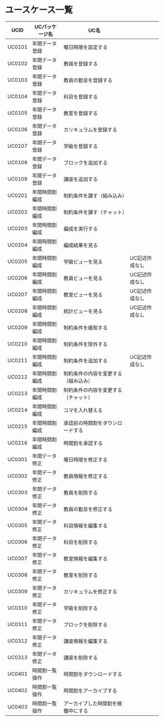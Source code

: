 # ユースケース一覧
<link rel="stylesheet" href="https://takayanag-i.github.io/working-in-progress/lib/filter.css">

| UCID   | UCパッケージ名 | UC名                                 |                |
| ------ | -------------- | ------------------------------------ | -------------- |
| UC0101 | 年間データ登録 | 曜日時限を設定する                   |                |
| UC0102 | 年間データ登録 | 教員を登録する                       |                |
| UC0103 | 年間データ登録 | 教員の勤怠を登録する                 |                |
| UC0104 | 年間データ登録 | 科目を登録する                       |                |
| UC0105 | 年間データ登録 | 教室を登録する                       |                |
| UC0106 | 年間データ登録 | カリキュラムを登録する               |                |
| UC0107 | 年間データ登録 | 学級を登録する                       |                |
| UC0108 | 年間データ登録 | ブロックを追加する                   |                |
| UC0109 | 年間データ登録 | 講座を追加する                       |                |
| UC0201 | 年間時間割編成 | 制約条件を課す（組み込み）           |                |
| UC0202 | 年間時間割編成 | 制約条件を課す（チャット）           |                |
| UC0203 | 年間時間割編成 | 編成を実行する                       |                |
| UC0204 | 年間時間割編成 | 編成結果を見る                       |                |
| UC0205 | 年間時間割編成 | 学級ビューを見る                     | UC記述作成なし |
| UC0206 | 年間時間割編成 | 教員ビューを見る                     | UC記述作成なし |
| UC0207 | 年間時間割編成 | 教室ビューを見る                     | UC記述作成なし |
| UC0208 | 年間時間割編成 | 統計ビューを見る                     | UC記述作成なし |
| UC0209 | 年間時間割編成 | 制約条件を緩和する                   |                |
| UC0210 | 年間時間割編成 | 制約条件を除外する                   |                |
| UC0211 | 年間時間割編成 | 制約条件を追加する                   | UC記述作成なし |
| UC0212 | 年間時間割編成 | 制約条件の内容を変更する（組み込み） |                |
| UC0213 | 年間時間割編成 | 制約条件の内容を変更する（チャット） |                |
| UC0214 | 年間時間割編成 | コマを入れ替える                     |                |
| UC0215 | 年間時間割編成 | 承認前の時間割をダウンロードする     |                |
| UC0216 | 年間時間割編成 | 時間割を承認する                     |                |
| UC0301 | 年間データ修正 | 曜日時限を修正する                   |                |
| UC0302 | 年間データ修正 | 教員情報を修正する                   |                |
| UC0303 | 年間データ修正 | 教員を削除する                       |                |
| UC0304 | 年間データ修正 | 教員の勤怠を修正する                 |                |
| UC0305 | 年間データ修正 | 科目情報を編集する                   |                |
| UC0306 | 年間データ修正 | 科目を削除する                       |                |
| UC0307 | 年間データ修正 | 教室情報を編集する                   |                |
| UC0308 | 年間データ修正 | 教室を削除する                       |                |
| UC0309 | 年間データ修正 | カリキュラムを修正する               |                |
| UC0310 | 年間データ修正 | 学級を削除する                       |                |
| UC0311 | 年間データ修正 | ブロックを削除する                   |                |
| UC0312 | 年間データ修正 | 講座情報を編集する                   |                |
| UC0313 | 年間データ修正 | 講座を削除する                       |                |
| UC0401 | 時間割一覧操作 | 時間割をダウンロードする             |                |
| UC0402 | 時間割一覧操作 | 時間割をアーカイブする               |                |
| UC0403 | 時間割一覧操作 | アーカイブした時間割を稼働中にする   |                |

<script src="https://takayanag-i.github.io/working-in-progress/lib/filter.js"></script>